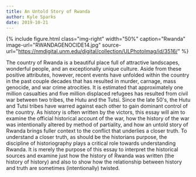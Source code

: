 ```yaml
---
title: An Untold Story of Rwanda
author: Kyle Sparks
date: 2019-10-21
---
```


{% include figure.html
  class="img-right"
  width="50%"
  caption="Rwanda"
  image-url="RWANDAGENOCIDE14.jpg"
  source-url="https://nmdigital.unm.edu/digital/collection/ULPhotoImag/id/3516/"
%}

The country of Rwanda is a beautiful place full of attractive landscapes, wonderful people, and an exceptionally unique culture. Aside from these positive attributes, however, recent events have unfolded within the country in the past couple decades that has resulted in murder, carnage, mass genocide, and war crime atrocities. It is estimated that approximately one million casualties and five million displaced refugees has resulted from civil war between two tribes, the Hutu and the Tutsi. Since the late 50's, the Hutu and Tutsi tribes have warred against each other to gain dominant control of the country. As history is often written by the victors, this essay will aim to examine the official historical account of the war, how the history of the war was intentionally altered by method of partiality, and how an untold story of Rwanda brings fuller context to the conflict that underlies a closer truth. To understand a closer truth, as should be the historians purpose, the discipline of historiography plays a critical role towards understanding Rwanda. It is merely the purpose of this essay to interpret the historical sources and examine just how the history of Rwanda was written (the history of history) and also to show how the relationship between history and truth are sometimes (intentionally) twisted. 

